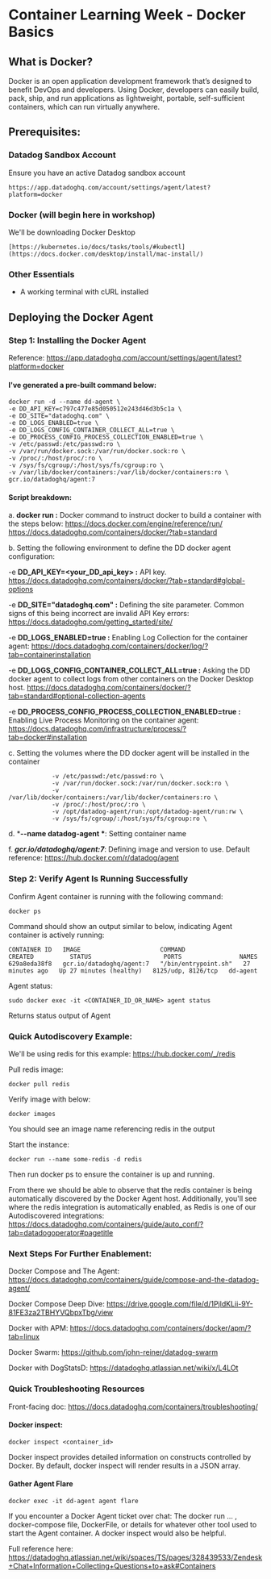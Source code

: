 # Container Learning Week - Docker Basics

## What is Docker?
Docker is an open application development framework that’s designed to benefit DevOps and developers. Using Docker, developers can easily build, pack, ship, and run applications as lightweight, portable, self-sufficient containers, which can run virtually anywhere.



## Prerequisites:

### Datadog Sandbox Account

Ensure you have an active Datadog sandbox account
```
https://app.datadoghq.com/account/settings/agent/latest?platform=docker
```

### Docker (will begin here in workshop)

We'll be downloading Docker Desktop
```
[https://kubernetes.io/docs/tasks/tools/#kubectl](https://docs.docker.com/desktop/install/mac-install/)
```

### Other Essentials

- A working terminal with cURL installed


## Deploying the Docker Agent

### Step 1: Installing the Docker Agent

Reference: https://app.datadoghq.com/account/settings/agent/latest?platform=docker

#### I've generated a pre-built command below:
```
docker run -d --name dd-agent \
-e DD_API_KEY=c797c477e85d050512e243d46d3b5c1a \
-e DD_SITE="datadoghq.com" \
-e DD_LOGS_ENABLED=true \
-e DD_LOGS_CONFIG_CONTAINER_COLLECT_ALL=true \
-e DD_PROCESS_CONFIG_PROCESS_COLLECTION_ENABLED=true \
-v /etc/passwd:/etc/passwd:ro \
-v /var/run/docker.sock:/var/run/docker.sock:ro \
-v /proc/:/host/proc/:ro \
-v /sys/fs/cgroup/:/host/sys/fs/cgroup:ro \
-v /var/lib/docker/containers:/var/lib/docker/containers:ro \
gcr.io/datadoghq/agent:7
```
#### Script breakdown: 

a.  **docker run \:** Docker command to instruct docker to build a container with the steps below: 
https://docs.docker.com/engine/reference/run/  
https://docs.datadoghq.com/containers/docker/?tab=standard 

        
b. Setting the following environment to define the DD docker agent configuration:

-e **DD_API_KEY=<your_DD_api_key> \:** API key. https://docs.datadoghq.com/containers/docker/?tab=standard#global-options 
           
-e **DD_SITE="datadoghq.com" \:** Defining the site parameter. Common signs of this being incorrect are invalid API Key errors: https://docs.datadoghq.com/getting_started/site/
           
-e **DD_LOGS_ENABLED=true \:** Enabling Log Collection for the container agent: https://docs.datadoghq.com/containers/docker/log/?tab=containerinstallation
           
-e **DD_LOGS_CONFIG_CONTAINER_COLLECT_ALL=true \:** Asking the DD docker agent to collect logs from other containers on the Docker Desktop host. https://docs.datadoghq.com/containers/docker/?tab=standard#optional-collection-agents 
           
-e **DD_PROCESS_CONFIG_PROCESS_COLLECTION_ENABLED=true \:** Enabling Live Process Monitoring on the container agent: https://docs.datadoghq.com/infrastructure/process/?tab=docker#installation

           
c. Setting the volumes where the DD docker agent will be installed in the container
```
            -v /etc/passwd:/etc/passwd:ro \
            -v /var/run/docker.sock:/var/run/docker.sock:ro \
            -v /var/lib/docker/containers:/var/lib/docker/containers:ro \
            -v /proc/:/host/proc/:ro \
            -v /opt/datadog-agent/run:/opt/datadog-agent/run:rw \
            -v /sys/fs/cgroup/:/host/sys/fs/cgroup:ro \
```
            
d. ***--name datadog-agent \***: Setting container name

        
f. ***gcr.io/datadoghq/agent:7***: Defining image and version to use. Default reference: https://hub.docker.com/r/datadog/agent 

### Step 2: Verify Agent Is Running Successfully

Confirm Agent container is running with the following command:
```
docker ps
```
Command should show an output similar to below, indicating Agent container is actively running:
```
CONTAINER ID   IMAGE                      COMMAND                CREATED          STATUS                    PORTS                NAMES
629a8eda38f8   gcr.io/datadoghq/agent:7   "/bin/entrypoint.sh"   27 minutes ago   Up 27 minutes (healthy)   8125/udp, 8126/tcp   dd-agent
```

Agent status:
```
sudo docker exec -it <CONTAINER_ID_OR_NAME> agent status
```
Returns status output of Agent

### Quick Autodiscovery Example:

We'll be using redis for this example: https://hub.docker.com/_/redis

Pull redis image:
```
docker pull redis
```

Verify image with below:
```
docker images
```
You should see an image name referencing redis in the output

Start the instance:
```
docker run --name some-redis -d redis
```
Then run docker ps to ensure the container is up and running.

From there we should be able to observe that the redis container is being automatically discovered by the Docker Agent host. Additionally, you'll see where the redis integration is automatically enabled, as Redis is one of our Autodiscovered integrations: https://docs.datadoghq.com/containers/guide/auto_conf/?tab=datadogoperator#pagetitle



### Next Steps For Further Enablement:

Docker Compose and The Agent: https://docs.datadoghq.com/containers/guide/compose-and-the-datadog-agent/

Docker Compose Deep Dive: https://drive.google.com/file/d/1PjldKLii-9Y-81FE3za2TBHYVQbpxTbg/view

Docker with APM: https://docs.datadoghq.com/containers/docker/apm/?tab=linux

Docker Swarm: https://github.com/john-reiner/datadog-swarm

Docker with DogStatsD: https://datadoghq.atlassian.net/wiki/x/L4LOt


### Quick Troubleshooting Resources

Front-facing doc: https://docs.datadoghq.com/containers/troubleshooting/

#### Docker inspect:
```
docker inspect <container_id>
```
Docker inspect provides detailed information on constructs controlled by Docker. By default, docker inspect will render results in a JSON array.

#### Gather Agent Flare
```
docker exec -it dd-agent agent flare
```

If you encounter a Docker Agent ticket over chat:
The docker run ... , docker-compose file, DockerFile, or details for whatever other tool used to start the Agent container. A docker inspect <Agent Container> would also be helpful.

Full reference here: https://datadoghq.atlassian.net/wiki/spaces/TS/pages/328439533/Zendesk+Chat+Information+Collecting+Questions+to+ask#Containers








